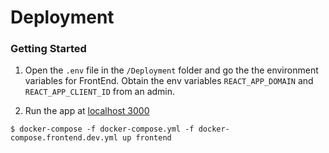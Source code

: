 # Deployment

### Getting Started

1. Open the `.env` file in the `/Deployment` folder and go the the environment variables for FrontEnd. Obtain the env variables `REACT_APP_DOMAIN` and `REACT_APP_CLIENT_ID` from an admin.

2. Run the app at [localhost 3000](http://localhost:3000)
```
$ docker-compose -f docker-compose.yml -f docker-compose.frontend.dev.yml up frontend
```